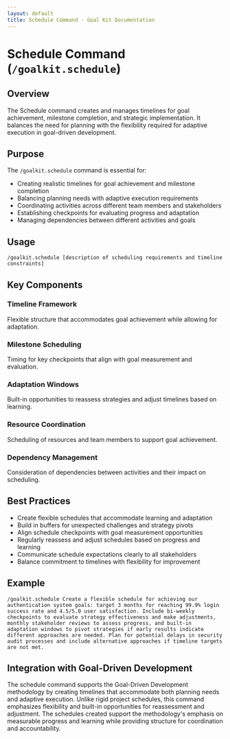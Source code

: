 ```yaml
---
layout: default
title: Schedule Command - Goal Kit Documentation
---
```


# Schedule Command (`/goalkit.schedule`)

## Overview

The Schedule command creates and manages timelines for goal achievement, milestone completion, and strategic implementation. It balances the need for planning with the flexibility required for adaptive execution in goal-driven development.

## Purpose

The `/goalkit.schedule` command is essential for:

- Creating realistic timelines for goal achievement and milestone completion
- Balancing planning needs with adaptive execution requirements
- Coordinating activities across different team members and stakeholders
- Establishing checkpoints for evaluating progress and adaptation
- Managing dependencies between different activities and goals

## Usage

```
/goalkit.schedule [description of scheduling requirements and timeline constraints]
```

## Key Components

### Timeline Framework
Flexible structure that accommodates goal achievement while allowing for adaptation.

### Milestone Scheduling
Timing for key checkpoints that align with goal measurement and evaluation.

### Adaptation Windows
Built-in opportunities to reassess strategies and adjust timelines based on learning.

### Resource Coordination
Scheduling of resources and team members to support goal achievement.

### Dependency Management
Consideration of dependencies between activities and their impact on scheduling.

## Best Practices

- Create flexible schedules that accommodate learning and adaptation
- Build in buffers for unexpected challenges and strategy pivots
- Align schedule checkpoints with goal measurement opportunities
- Regularly reassess and adjust schedules based on progress and learning
- Communicate schedule expectations clearly to all stakeholders
- Balance commitment to timelines with flexibility for improvement

## Example

```
/goalkit.schedule Create a flexible schedule for achieving our authentication system goals: target 3 months for reaching 99.9% login success rate and 4.5/5.0 user satisfaction. Include bi-weekly checkpoints to evaluate strategy effectiveness and make adjustments, monthly stakeholder reviews to assess progress, and built-in adaptation windows to pivot strategies if early results indicate different approaches are needed. Plan for potential delays in security audit processes and include alternative approaches if timeline targets are not met.
```

## Integration with Goal-Driven Development

The schedule command supports the Goal-Driven Development methodology by creating timelines that accommodate both planning needs and adaptive execution. Unlike rigid project schedules, this command emphasizes flexibility and built-in opportunities for reassessment and adjustment. The schedules created support the methodology's emphasis on measurable progress and learning while providing structure for coordination and accountability.
